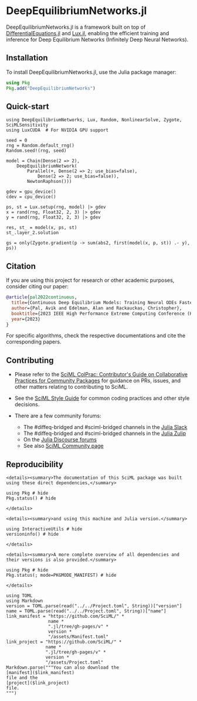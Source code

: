 # DeepEquilibriumNetworks.jl

DeepEquilibriumNetworks.jl is a framework built on top of
[DifferentialEquations.jl](https://docs.sciml.ai/DiffEqDocs/stable/) and
[Lux.jl](https://lux.csail.mit.edu/), enabling the efficient training and inference for
Deep Equilibrium Networks (Infinitely Deep Neural Networks).

## Installation

To install DeepEquilibriumNetworks.jl, use the Julia package manager:

```julia
using Pkg
Pkg.add("DeepEquilibriumNetworks")
```

## Quick-start

```@example quickstart
using DeepEquilibriumNetworks, Lux, Random, NonlinearSolve, Zygote, SciMLSensitivity
using LuxCUDA  # For NVIDIA GPU support

seed = 0
rng = Random.default_rng()
Random.seed!(rng, seed)

model = Chain(Dense(2 => 2),
    DeepEquilibriumNetwork(
        Parallel(+, Dense(2 => 2; use_bias=false),
            Dense(2 => 2; use_bias=false)),
        NewtonRaphson()))

gdev = gpu_device()
cdev = cpu_device()

ps, st = Lux.setup(rng, model) |> gdev
x = rand(rng, Float32, 2, 3) |> gdev
y = rand(rng, Float32, 2, 3) |> gdev

res, st_ = model(x, ps, st)
st_.layer_2.solution
```

```@example quickstart
gs = only(Zygote.gradient(p -> sum(abs2, first(model(x, p, st)) .- y), ps))
```

## Citation

If you are using this project for research or other academic purposes, consider citing our
paper:

```bibtex
@article{pal2022continuous,
  title={Continuous Deep Equilibrium Models: Training Neural ODEs Faster by Integrating Them to Infinity},
  author={Pal, Avik and Edelman, Alan and Rackauckas, Christopher},
  booktitle={2023 IEEE High Performance Extreme Computing Conference (HPEC)}, 
  year={2023}
}
```

For specific algorithms, check the respective documentations and cite the corresponding
papers.

## Contributing

  - Please refer to the
    [SciML ColPrac: Contributor's Guide on Collaborative Practices for Community Packages](https://github.com/SciML/ColPrac/blob/master/README.md)
    for guidance on PRs, issues, and other matters relating to contributing to SciML.

  - See the [SciML Style Guide](https://github.com/SciML/SciMLStyle) for common coding practices and other style decisions.
  - There are a few community forums:
    
      + The #diffeq-bridged and #sciml-bridged channels in the
        [Julia Slack](https://julialang.org/slack/)
      + The #diffeq-bridged and #sciml-bridged channels in the
        [Julia Zulip](https://julialang.zulipchat.com/#narrow/stream/279055-sciml-bridged)
      + On the [Julia Discourse forums](https://discourse.julialang.org)
      + See also [SciML Community page](https://sciml.ai/community/)

## Reproducibility

```@raw html
<details><summary>The documentation of this SciML package was built using these direct dependencies,</summary>
```

```@example
using Pkg # hide
Pkg.status() # hide
```

```@raw html
</details>
```

```@raw html
<details><summary>and using this machine and Julia version.</summary>
```

```@example
using InteractiveUtils # hide
versioninfo() # hide
```

```@raw html
</details>
```

```@raw html
<details><summary>A more complete overview of all dependencies and their versions is also provided.</summary>
```

```@example
using Pkg # hide
Pkg.status(; mode=PKGMODE_MANIFEST) # hide
```

```@raw html
</details>
```

```@eval
using TOML
using Markdown
version = TOML.parse(read("../../Project.toml", String))["version"]
name = TOML.parse(read("../../Project.toml", String))["name"]
link_manifest = "https://github.com/SciML/" *
                name *
                ".jl/tree/gh-pages/v" *
                version *
                "/assets/Manifest.toml"
link_project = "https://github.com/SciML/" *
               name *
               ".jl/tree/gh-pages/v" *
               version *
               "/assets/Project.toml"
Markdown.parse("""You can also download the
[manifest]($link_manifest)
file and the
[project]($link_project)
file.
""")
```
